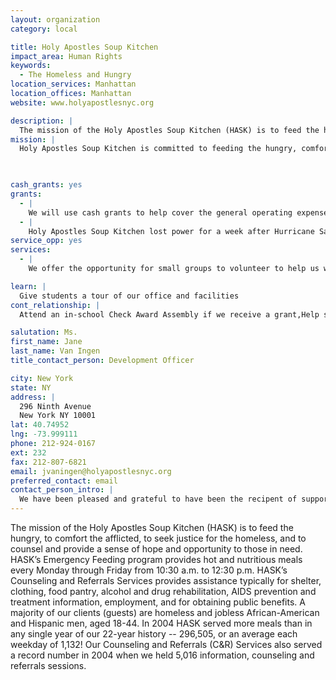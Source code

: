 ```yaml
---
layout: organization
category: local

title: Holy Apostles Soup Kitchen
impact_area: Human Rights
keywords: 
  - The Homeless and Hungry
location_services: Manhattan
location_offices: Manhattan
website: www.holyapostlesnyc.org

description: |
  The mission of the Holy Apostles Soup Kitchen (HASK) is to feed the hungry, to comfort the afflicted, to seek justice for the homeless, and to counsel and provide a sense of hope and opportunity to those in need.    HASK’s Emergency Feeding program provides hot and nutritious meals every Monday through Friday from 10:30 a.m. to 12:30 p.m. HASK’s Counseling and Referrals Services provides assistance typically for shelter, clothing, food pantry, alcohol and drug rehabilitation, AIDS prevention and treatment information, employment, and for obtaining public benefits.    A majority of our clients (guests) are homeless and jobless African-American and Hispanic men, aged 18-44.   In 2004 HASK served more meals than in any single year of our 22-year history -- 296,505, or an average each weekday of 1,132! Our Counseling and Referrals (C&R) Services also served a record number in 2004 when we held 5,016 information, counseling and referrals sessions.  
mission: |
  Holy Apostles Soup Kitchen is committed to feeding the hungry, comforting the afflicted, seeking justice for the homeless, and counseling and providing a sense of hope and opportunity to those in need.	

  

cash_grants: yes
grants: 
  - |
    We will use cash grants to help cover the general operating expenses of our Emeregncy Feeding and Counseling and Referrals programs. Typical operating expenses are those for fresh produce, frozen food, meat, staff, equipment repair and maintenance, consumable and cleaning supplies – all essentials to our operation. The daily meals and the counseling and referrals we provide are life saving for huge numbers of guests we serve.
  - |
    Holy Apostles Soup Kitchen lost power for a week after Hurricane Sandy, and we mobilized staff and volunteers to serve sandwiches curbside. Although we are not offering specific programs for those who have been affected by Hurricane Sandy, they are always welcome to the Soup Kitchen. In addition to offering food, we can direct those who have been affected by the hurricane to the appropriate social services.
service_opp: yes
services: 
  - |
    We offer the opportunity for small groups to volunteer to help us with our daily Emergency Feeding program. These volunteers provide assistance such as greeting the guests, collecting the numbered meal tickets given out to those waiting on line, serving food and beverages, refilling water and milk pitchers, clearing the tables, and listening to guests talk about their lives.   We do ask that groups make prior arrangements with our Volunteer Coordinator. Volunteers need to report (weekdays only) by 9:45 for volunteer service that ends at 12:30. Lunch is provided afterwards. 

learn: |
  Give students a tour of our office and facilities
cont_relationship: |
  Attend an in-school Check Award Assembly if we receive a grant,Help students tell local newspapers and media about their grant and/or project with us

salutation: Ms.
first_name: Jane
last_name: Van Ingen
title_contact_person: Development Officer

city: New York
state: NY
address: |
  296 Ninth Avenue  
  New York NY 10001
lat: 40.74952
lng: -73.999111
phone: 212-924-0167
ext: 232
fax: 212-807-6821
email: jvaningen@holyapostlesnyc.org
preferred_contact: email
contact_person_intro: |
  We have been pleased and grateful to have been the recipent of support from Common Cents for many years. Common Cents students have given volunteer service to our organization and I have addressed students in their school about the good work that their gifts help make possible.
---
```

The mission of the Holy Apostles Soup Kitchen (HASK) is to feed the hungry, to comfort the afflicted, to seek justice for the homeless, and to counsel and provide a sense of hope and opportunity to those in need.    HASK’s Emergency Feeding program provides hot and nutritious meals every Monday through Friday from 10:30 a.m. to 12:30 p.m. HASK’s Counseling and Referrals Services provides assistance typically for shelter, clothing, food pantry, alcohol and drug rehabilitation, AIDS prevention and treatment information, employment, and for obtaining public benefits.    A majority of our clients (guests) are homeless and jobless African-American and Hispanic men, aged 18-44.   In 2004 HASK served more meals than in any single year of our 22-year history -- 296,505, or an average each weekday of 1,132! Our Counseling and Referrals (C&R) Services also served a record number in 2004 when we held 5,016 information, counseling and referrals sessions.  